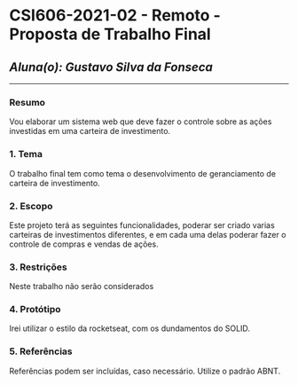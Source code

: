 # **CSI606-2021-02 - Remoto - Proposta de Trabalho Final**

## *Aluna(o): Gustavo Silva da Fonseca*

--------------

<!-- Descrever um resumo sobre o trabalho. -->

### Resumo

  Vou elaborar um sistema web que deve fazer o controle sobre as ações investidas em uma carteira de investimento.

<!-- Apresentar o tema. -->
### 1. Tema

  O trabalho final tem como tema o desenvolvimento de geranciamento de carteira de investimento.

<!-- Descrever e limitar o escopo da aplicação. -->
### 2. Escopo

  Este projeto terá as seguintes funcionalidades, poderar ser criado varias carteiras de investimentos diferentes, e em cada uma delas poderar fazer o controle de compras e vendas de ações.

<!-- Apresentar restrições de funcionalidades e de escopo. -->
### 3. Restrições

  Neste trabalho não serão considerados 

<!-- Construir alguns protótipos para a aplicação, disponibilizá-los no Github e descrever o que foi considerado. //-->
### 4. Protótipo

  Irei utilizar o estilo da rocketseat, com os dundamentos do SOLID.

### 5. Referências

  Referências podem ser incluídas, caso necessário. Utilize o padrão ABNT.
